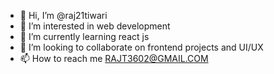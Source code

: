 - 👋 Hi, I’m @raj21tiwari
- 👀 I’m interested in web development
- 🌱 I’m currently learning react js
- 💞️ I’m looking to collaborate on frontend projects and UI/UX
- 📫 How to reach me RAJT3602@GMAIL.COM

<!---
raj21tiwari/raj21tiwari is a ✨ special ✨ repository because its `README.md` (this file) appears on your GitHub profile.
You can click the Preview link to take a look at your changes.
--->
